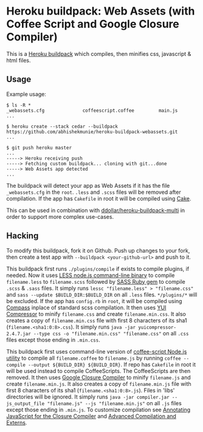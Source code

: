 Heroku buildpack: Web Assets (with Coffee Script and Google Closure Compiler)
=============================================================================

This is a [Heroku buildpack](http://devcenter.heroku.com/articles/buildpack) which compiles, then minifies css, javascript & html files.

Usage
-----

Example usage:

    $ ls -R *
    _webassets.cfg              coffeescript.coffee         main.js
    ...

    $ heroku create --stack cedar --buildpack https://github.com/abhishekmunie/heroku-buildpack-webassets.git
    ...

    $ git push heroku master
    ...
    -----> Heroku receiving push
    -----> Fetching custom buildpack... cloning with git...done
    -----> Web Assets app detected
    ...

The buildpack will detect your app as Web Assets if it has the file `_webassets.cfg` in the `root`.
`.less` and `.scss` files will be removed after compilation.
If the app has `Cakefile` in root it will be compiled using [Cake](http://coffeescript.org/#cake).

This can be used in combination with [ddollar/heroku-buildpack-multi](https://github.com/ddollar/heroku-buildpack-multi)
in order to support more complex use-cases.

Hacking
-------

To modify this buildpack, fork it on Github. Push up changes to your fork, then
create a test app with `--buildpack <your-github-url>` and push to it.

This buildpack first runs `./plugins/compile` if exists to compile plugins, if needed.
Now it uses [LESS node.js command-line binary](http://lesscss.org/#-server-side-usage) to compile `filename.less` to `filename.scss`
followed by [SASS Ruby gem](http://sass-lang.com) to compile `.scss` & `.sass` files.
It simply runs `lessc "filename.less" > "filename.css"` and `sass --update $BUILD_DIR:$BUILD_DIR` on all `.less` files.
`*/plugins/*` will be excluded.
If the app has `config.rb` in `root`, it will be compiled using [Compass](http://compass-style.org/) inplace of standard scss compilation.
It then uses [YUI Compressor](https://yuilibrary.com/projects/yuicompressor/) to minify `filename.css` and create `filename.min.css`.
It also creates a copy of `filename.min.css` file with first 8 characters of its sha1 (`filename.<sha1:0:8>.css`).
It simply runs `java -jar yuicompressor-2.4.7.jar --type css -o "filename.min.css" "filename.css"` on all `.css` files except those ending in `.min.css`.

This buildpack first uses command-line version of [coffee-script Node.js utility](http://coffeescript.org/#usage) to compile all `filename.coffee` to `filename.js`
by running `coffee --compile --output ${BUILD_DIR} ${BUILD_DIR}`.
If repo has `Cakefile` in root it will be used instead to compile CoffeeScripts.
The CoffeeScripts are then removed.
It then uses [Google Closure Compiler](https://developers.google.com/closure/compiler/) to minify `filename.js` and create `filename.min.js`.
It also creates a copy of `filename.min.js` file with first 8 characters of its sha1 (`filename.<sha1:0:8>.js`). Files in 'libs' directories will be ignored.
It simply runs `java -jar compiler.jar --js_output_file "filename.js" --js "filename.min.js"` on all `.js` files except those ending in `.min.js`.
To customize compilation see [Annotating JavaScript for the Closure Compiler](https://developers.google.com/closure/compiler/docs/js-for-compiler)
and [Advanced Compilation and Externs](https://developers.google.com/closure/compiler/docs/api-tutorial3).